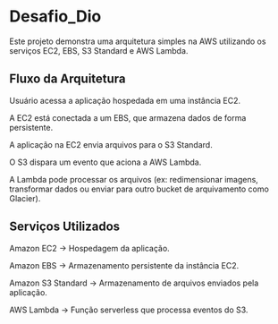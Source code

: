 # Desafio_Dio
Este projeto demonstra uma arquitetura simples na AWS utilizando os serviços EC2, EBS, S3 Standard e AWS Lambda.


## Fluxo da Arquitetura

Usuário acessa a aplicação hospedada em uma instância EC2.

A EC2 está conectada a um EBS, que armazena dados de forma persistente.

A aplicação na EC2 envia arquivos para o S3 Standard.

O S3 dispara um evento que aciona a AWS Lambda.

A Lambda pode processar os arquivos (ex: redimensionar imagens, transformar dados ou enviar para outro bucket de arquivamento como Glacier).

## Serviços Utilizados

Amazon EC2 → Hospedagem da aplicação.

Amazon EBS → Armazenamento persistente da instância EC2.

Amazon S3 Standard → Armazenamento de arquivos enviados pela aplicação.

AWS Lambda → Função serverless que processa eventos do S3.
